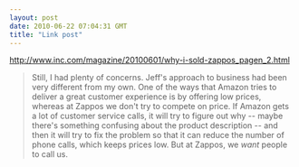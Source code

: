 ```yaml
---
layout: post
date: 2010-06-22 07:04:31 GMT
title: "Link post"
---
```

<http://www.inc.com/magazine/20100601/why-i-sold-zappos_pagen_2.html>

> Still, I had plenty of concerns. Jeff's approach to business had been very different from my own. One of the ways that Amazon tries to deliver a great customer experience is by offering low prices, whereas at Zappos we don't try to compete on price. If Amazon gets a lot of customer service calls, it will try to figure out why -- maybe there's something confusing about the product description -- and then it will try to fix the problem so that it can reduce the number of phone calls, which keeps prices low. But at Zappos, we _want_ people to call us.